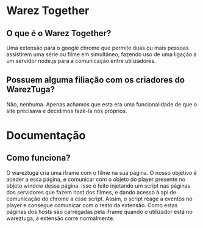 # Warez Together

## O que é o Warez Together?

  Uma extensão para o google chrome que permite duas ou mais pessoas assistirem uma série ou filme em simultâneo, fazendo uso de uma ligação a um servidor node.js para a comunicação entre utilizadores.
  
## Possuem alguma filiação com os criadores do WarezTuga?

  Não, nenhuma. Apenas achamos que esta era uma funcionalidade de que o site precisava e decidimos fazê-la nós próprios.

# Documentação

## Como funciona?

  O wareztuga cria uma iframe com o filme na sua página. O nosso objetivo é aceder a essa página, e comunicar com o objeto do player presente no objeto window dessa página.
  Isso é feito injetando um script nas páginas dos servidores que fazem host dos filmes, e dando acesso à api de comunicação do chrome a esse script. Assim, o script reage a eventos no player e consegue comunicar com o resto da extensão.
  Como estas páginas dos hosts são carregadas pela iframe quando o utilizador está no wareztuga, a extensão corre normalmente.
